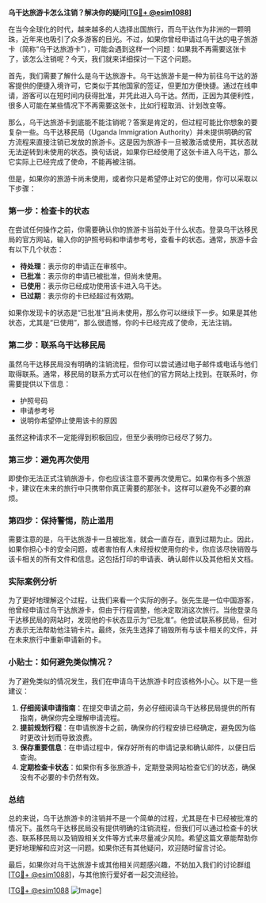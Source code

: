 **乌干达旅游卡怎么注销？解决你的疑问[[TG💪+ @esim1088](https://t.me/s/esim1088)]**

在当今全球化的时代，越来越多的人选择出国旅行，而乌干达作为非洲的一颗明珠，近年来也吸引了众多游客的目光。不过，如果你曾经申请过乌干达的电子旅游卡（简称“乌干达旅游卡”），可能会遇到这样一个问题：如果我不再需要这张卡了，该怎么注销呢？今天，我们就来详细探讨一下这个问题。

首先，我们需要了解什么是乌干达旅游卡。乌干达旅游卡是一种为前往乌干达的游客提供的便捷入境许可，它类似于其他国家的签证，但更加方便快捷。通过在线申请，游客可以在短时间内获得批准，并凭此进入乌干达。然而，正因为其便利性，很多人可能在某些情况下不再需要这张卡，比如行程取消、计划改变等。

那么，乌干达旅游卡到底能不能注销呢？答案是肯定的，但过程可能比你想象的要复杂一些。乌干达移民局（Uganda Immigration Authority）并未提供明确的官方流程来直接注销已发放的旅游卡。这是因为旅游卡一旦被激活或使用，其状态就无法逆转到未使用的状态。换句话说，如果你已经使用了这张卡进入乌干达，那么它实际上已经完成了使命，不能再被注销。

但是，如果你的旅游卡尚未使用，或者你只是希望停止对它的使用，你可以采取以下步骤：

### 第一步：检查卡的状态

在尝试任何操作之前，你需要确认你的旅游卡当前处于什么状态。登录乌干达移民局的官方网站，输入你的护照号码和申请参考号，查看卡的状态。通常，旅游卡会有以下几个状态：

- **待处理**：表示你的申请正在审核中。
- **已批准**：表示你的申请已被批准，但尚未使用。
- **已使用**：表示你已经成功使用该卡进入乌干达。
- **已过期**：表示你的卡已经超过有效期。

如果你发现卡的状态是“已批准”且尚未使用，那么你可以继续下一步。如果是其他状态，尤其是“已使用”，那么很遗憾，你的卡已经完成了使命，无法注销。

### 第二步：联系乌干达移民局

虽然乌干达移民局没有明确的注销流程，但你可以尝试通过电子邮件或电话与他们取得联系。通常，移民局的联系方式可以在他们的官方网站上找到。在联系时，你需要提供以下信息：

- 护照号码
- 申请参考号
- 说明你希望停止使用该卡的原因

虽然这种请求不一定能得到积极回应，但至少表明你已经尽了努力。

### 第三步：避免再次使用

即使你无法正式注销旅游卡，你也应该注意不要再次使用它。如果你有多个旅游卡，建议在未来的旅行中只携带你真正需要的那张卡。这样可以避免不必要的麻烦。

### 第四步：保持警惕，防止滥用

需要注意的是，乌干达旅游卡一旦被批准，就会一直存在，直到过期为止。因此，如果你担心卡的安全问题，或者害怕有人未经授权使用你的卡，你应该尽快销毁与该卡相关的所有文件和信息。这包括打印的申请表、确认邮件以及其他相关文档。

### 实际案例分析

为了更好地理解这个过程，让我们来看一个实际的例子。张先生是一位中国游客，他曾经申请过乌干达旅游卡，但由于行程调整，他决定取消这次旅行。当他登录乌干达移民局的网站时，发现他的卡状态显示为“已批准”。他尝试联系移民局，但对方表示无法帮助他注销卡片。最终，张先生选择了销毁所有与该卡相关的文件，并在未来旅行中重新申请新的卡。

### 小贴士：如何避免类似情况？

为了避免类似的情况发生，我们在申请乌干达旅游卡时应该格外小心。以下是一些建议：

1. **仔细阅读申请指南**：在提交申请之前，务必仔细阅读乌干达移民局提供的所有指南，确保你完全理解申请流程。
2. **提前规划行程**：在申请旅游卡之前，确保你的行程安排已经确定，避免因为临时更改计划而导致浪费。
3. **保存重要信息**：在申请过程中，保存好所有的申请记录和确认邮件，以便日后查询。
4. **定期检查卡状态**：如果你有多张旅游卡，定期登录网站检查它们的状态，确保没有不必要的卡仍然有效。

### 总结

总的来说，乌干达旅游卡的注销并不是一个简单的过程，尤其是在卡已经被批准的情况下。虽然乌干达移民局没有提供明确的注销流程，但我们可以通过检查卡的状态、联系移民局以及销毁相关文件等方式来尽量减少风险。希望这篇文章能帮助你更好地理解和应对这一问题。如果你还有其他疑问，欢迎随时留言讨论。

最后，如果你对乌干达旅游卡或其他相关问题感兴趣，不妨加入我们的讨论群组[[TG💪+ @esim1088](https://t.me/s/esim1088)]，与其他旅行爱好者一起交流经验。

[[TG💪+ @esim1088](https://t.me/s/esim1088) ![Image](https://i.postimg.cc/4NQfJmqS/Snipaste-2025-05-13-00-14-12.png)]